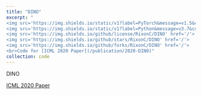 ```yaml
---
title: "DINO"
excerpt: "
<img src='https://img.shields.io/static/v1?label=PyTorch&message=v1.5&color=yellow&style=flat&logo=pytorch&logoColor=white' href='/'>
<img src='https://img.shields.io/static/v1?label=Python&message=v3.7&color=blueviolet&style=flat&logo=python&logoColor=white' href='/'>
<img src='https://img.shields.io/github/license/RixonC/DINO' href='/'>
<img src='https://img.shields.io/github/stars/RixonC/DINO' href='/'>
<img src='https://img.shields.io/github/forks/RixonC/DINO' href='/'>
<br>Code for [ICML 2020 Paper](/publication/2020-DINO)"
collection: code
---
```

DINO

<a href="/publication/2020-DINO">ICML 2020 Paper</a>

